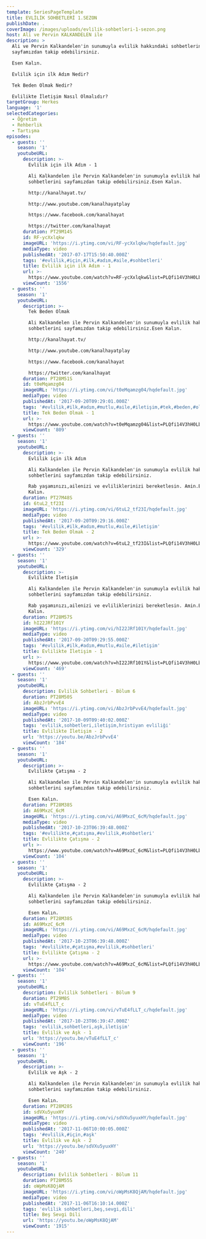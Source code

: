 ```yaml
---
template: SeriesPageTemplate
title: EVLİLİK SOHBETLERİ 1.SEZON
publishDate: .
coverImage: /images/uploads/evlilik-sohbetleri-1-sezon.png
host: Ali ve Pervin KALKANDELEN ile
description: >
  Ali ve Pervin Kalkandelen'in sunumuyla evlilik hakkındaki sohbetlerini
  sayfamızdan takip edebilirsiniz.

  Esen Kalın.

  Evlilik için ilk Adım Nedir?

  Tek Beden Olmak Nedir?

  Evlilikte İletişim Nasıl Olmalıdır?
targetGroup: Herkes
language: '1'
selectedCategories:
  - Öğretim
  - Rehberlik
  - Tartışma
episodes:
  - guests: ''
    season: '1'
    youtubeURL:
      description: >-
        Evlilik için ilk Adım - 1

        Ali Kalkandelen ile Pervin Kalkandelen'in sunumuyla evlilik hakkındaki
        sohbetlerini sayfamızdan takip edebilirsiniz.Esen Kalın.

        http://kanalhayat.tv/

        http://www.youtube.com/kanalhayatplay

        https://www.facebook.com/kanalhayat

        https://twitter.com/kanalhayat
      duration: PT29M14S
      id: RF-ycXxlqkw
      imageURL: 'https://i.ytimg.com/vi/RF-ycXxlqkw/hqdefault.jpg'
      mediaType: video
      publishedAt: '2017-07-17T15:50:40.000Z'
      tags: '#evlilik,#için,#ilk,#adım,#aile,#sohbetleri'
      title: Evlilik için ilk Adım - 1
      url: >-
        https://www.youtube.com/watch?v=RF-ycXxlqkw&list=PLQfi14V3hH0LbddOIa6oa292ZxHygA6oK&index=2&t=0s
      viewCount: '1556'
  - guests: ''
    season: '1'
    youtubeURL:
      description: >-
        Tek Beden Olmak 

        Ali Kalkandelen ile Pervin Kalkandelen'in sunumuyla evlilik hakkındaki
        sohbetlerini sayfamızdan takip edebilirsiniz.Esen Kalın.

        http://kanalhayat.tv/

        http://www.youtube.com/kanalhayatplay

        https://www.facebook.com/kanalhayat

        https://twitter.com/kanalhayat
      duration: PT28M51S
      id: t0eMqamzg04
      imageURL: 'https://i.ytimg.com/vi/t0eMqamzg04/hqdefault.jpg'
      mediaType: video
      publishedAt: '2017-09-20T09:29:01.000Z'
      tags: '#evlilik,#ilk,#adım,#mutlu,#aile,#iletişim,#tek,#beden,#olmak'
      title: Tek Beden Olmak - 1
      url: >-
        https://www.youtube.com/watch?v=t0eMqamzg04&list=PLQfi14V3hH0LbddOIa6oa292ZxHygA6oK&index=3&t=0s
      viewCount: '809'
  - guests: ''
    season: '1'
    youtubeURL:
      description: >-
        Evlilik için ilk Adım

        Ali Kalkandelen ile Pervin Kalkandelen'in sunumuyla evlilik hakkındaki
        sohbetlerini sayfamızdan takip edebilirsiniz.

        Rab yaşamınızı,ailenizi ve evliliklerinizi bereketlesin. Amin.Esen
        Kalın.
      duration: PT27M48S
      id: 6tuL2_tf23I
      imageURL: 'https://i.ytimg.com/vi/6tuL2_tf23I/hqdefault.jpg'
      mediaType: video
      publishedAt: '2017-09-20T09:29:16.000Z'
      tags: '#evlilik,#ilk,#adım,#mutlu,#aile,#iletişim'
      title: Tek Beden Olmak - 2
      url: >-
        https://www.youtube.com/watch?v=6tuL2_tf23I&list=PLQfi14V3hH0LbddOIa6oa292ZxHygA6oK&index=4&t=0s
      viewCount: '329'
  - guests: ''
    season: '1'
    youtubeURL:
      description: >-
        Evlilikte İletişim 

        Ali Kalkandelen ile Pervin Kalkandelen'in sunumuyla evlilik hakkındaki
        sohbetlerini sayfamızdan takip edebilirsiniz.

        Rab yaşamınızı,ailenizi ve evliliklerinizi bereketlesin. Amin.Esen
        Kalın.
      duration: PT28M57S
      id: hI22JRf101Y
      imageURL: 'https://i.ytimg.com/vi/hI22JRf101Y/hqdefault.jpg'
      mediaType: video
      publishedAt: '2017-09-20T09:29:55.000Z'
      tags: '#evlilik,#ilk,#adım,#mutlu,#aile,#iletişim'
      title: Evlilikte İletişim - 1
      url: >-
        https://www.youtube.com/watch?v=hI22JRf101Y&list=PLQfi14V3hH0LbddOIa6oa292ZxHygA6oK&index=5&t=0s
      viewCount: '469'
  - guests: ''
    season: '1'
    youtubeURL:
      description: Evlilik Sohbetleri - Bölum 6
      duration: PT28M50S
      id: AbzJrbPvvE4
      imageURL: 'https://i.ytimg.com/vi/AbzJrbPvvE4/hqdefault.jpg'
      mediaType: video
      publishedAt: '2017-10-09T09:40:02.000Z'
      tags: 'evlilik,sohbetleri,iletişim,hristiyan evliliği'
      title: Evlilikte İletişim - 2
      url: 'https://youtu.be/AbzJrbPvvE4'
      viewCount: '184'
  - guests: ''
    season: '1'
    youtubeURL:
      description: >-
        Evlilikte Çatışma - 2

        Ali Kalkandelen ile Pervin Kalkandelen'in sunumuyla evlilik hakkındaki
        sohbetlerini sayfamızdan takip edebilirsiniz.

        Esen Kalın.
      duration: PT28M38S
      id: A69MxzC_6cM
      imageURL: 'https://i.ytimg.com/vi/A69MxzC_6cM/hqdefault.jpg'
      mediaType: video
      publishedAt: '2017-10-23T06:39:48.000Z'
      tags: '#evlilikte,#çatışma,#evlilik,#sohbetleri'
      title: Evlilikte Çatışma - 2
      url: >-
        https://www.youtube.com/watch?v=A69MxzC_6cM&list=PLQfi14V3hH0LbddOIa6oa292ZxHygA6oK&index=8&t=0s
      viewCount: '104'
  - guests: ''
    season: '1'
    youtubeURL:
      description: >-
        Evlilikte Çatışma - 2

        Ali Kalkandelen ile Pervin Kalkandelen'in sunumuyla evlilik hakkındaki
        sohbetlerini sayfamızdan takip edebilirsiniz.

        Esen Kalın.
      duration: PT28M38S
      id: A69MxzC_6cM
      imageURL: 'https://i.ytimg.com/vi/A69MxzC_6cM/hqdefault.jpg'
      mediaType: video
      publishedAt: '2017-10-23T06:39:48.000Z'
      tags: '#evlilikte,#çatışma,#evlilik,#sohbetleri'
      title: Evlilikte Çatışma - 2
      url: >-
        https://www.youtube.com/watch?v=A69MxzC_6cM&list=PLQfi14V3hH0LbddOIa6oa292ZxHygA6oK&index=8&t=0s
      viewCount: '104'
  - guests: ''
    season: '1'
    youtubeURL:
      description: Evlilik Sohbetleri - Bölum 9
      duration: PT29M8S
      id: vTuE4fLLT_c
      imageURL: 'https://i.ytimg.com/vi/vTuE4fLLT_c/hqdefault.jpg'
      mediaType: video
      publishedAt: '2017-10-23T06:39:47.000Z'
      tags: 'evlilik,sohbetleri,aşk,iletişim'
      title: Evlilik ve Aşk - 1
      url: 'https://youtu.be/vTuE4fLLT_c'
      viewCount: '196'
  - guests: ''
    season: '1'
    youtubeURL:
      description: >-
        Evlilik ve Aşk - 2

        Ali Kalkandelen ile Pervin Kalkandelen'in sunumuyla evlilik hakkındaki
        sohbetlerini sayfamızdan takip edebilirsiniz.

        Esen Kalın.
      duration: PT28M28S
      id: sdVXu5yuxHY
      imageURL: 'https://i.ytimg.com/vi/sdVXu5yuxHY/hqdefault.jpg'
      mediaType: video
      publishedAt: '2017-11-06T10:00:05.000Z'
      tags: '#evlilik,#için,#aşk'
      title: Evlilik ve Aşk - 2
      url: 'https://youtu.be/sdVXu5yuxHY'
      viewCount: '240'
  - guests: ''
    season: '1'
    youtubeURL:
      description: Evlilik Sohbetleri - Bölum 11
      duration: PT28M55S
      id: oWpMsK8QjAM
      imageURL: 'https://i.ytimg.com/vi/oWpMsK8QjAM/hqdefault.jpg'
      mediaType: video
      publishedAt: '2017-11-06T16:10:14.000Z'
      tags: 'evlilik sohbetleri,beş,sevgi,dili'
      title: Beş Sevgi Dili
      url: 'https://youtu.be/oWpMsK8QjAM'
      viewCount: '1915'
---
```


